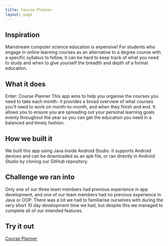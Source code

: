 ```yaml
---
title: Course Planner
layout: page
---
```


## Inspiration

Mainstream computer science education is expensive! For students who engage in online learning courses as an alternative to a degree course with a specific syllabus to follow, it can be hard to keep track of what you need to study and when to give yourself the breadth and depth of a formal education.

## What it does

Enter: Course Planner This app aims to help you organise the courses you need to take each month- it provides a broad overview of what courses you'll need to work on month-to-month, and when they finish and end. It allows you to ensure you are spreading out your personal learning goals evenly throughout the year so you can get the education you need in a balanced and timely fashion.

## How we built it

We built this app using Java inside Android Studio. It supports Android devices and can be downloaded as an apk file, or ran directly in Android Studio by cloning our GitHub repository.

## Challenge we ran into

Only one of our three team members had previous experience in app development, and one of our team members had no previous experience in Java or OOP. There was a lot we had to familiarise ourselves with during the very short 10 day development time we had, but despite this we managed to complete all of our intended features.

## Try it out

[Course Planner](https://github.com/Acrylami/CodingCrowsTeam3)